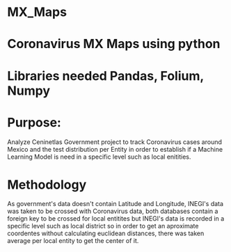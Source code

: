 # MX_Maps

# Coronavirus MX Maps using python

# Libraries needed Pandas, Folium, Numpy


# Purpose: 
Analyze Ceninetlas Government project to track Coronavirus cases around Mexico and the test distribution per Entity in order to establish if a Machine Learning Model is need in a specific level such as local enitities.

# Methodology
As government's data doesn't contain Latitude and Longitude, INEGI's data was taken to be crossed with Coronavirus data, both databases contain a foreign key to be crossed for local entitites but INEGI's data is recorded in a specific level such as local district so in order to get an aproximate coordentes without calculating euclidean distances, there was taken average per local entity to get the center of it. 
